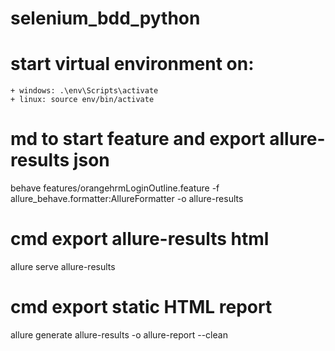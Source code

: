 # selenium_bdd_python
# start virtual environment on:
    + windows: .\env\Scripts\activate
    + linux: source env/bin/activate

# md to start feature and export allure-results json
behave features/orangehrmLoginOutline.feature -f allure_behave.formatter:AllureFormatter -o allure-results

# cmd export allure-results html
allure serve allure-results

# cmd export static HTML report
allure generate allure-results -o allure-report --clean
